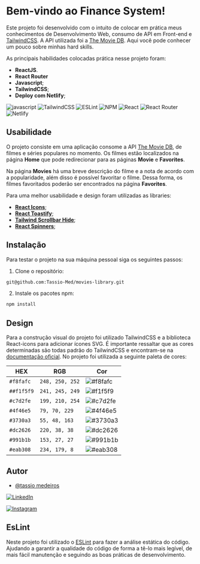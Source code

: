 # Bem-vindo ao Finance System!

Este projeto foi desenvolvido com o intuito de colocar em prática meus conhecimentos de Desenvolvimento Web, consumo de API em Front-end e [TailwindCSS](https://tailwindcss.com). A API utilizada foi a [The Movie DB](https://developers.themoviedb.org/4/getting-started/authorization).
Aqui você pode conhecer um pouco sobre minhas hard skills. 

As principais habilidades colocadas prática nesse projeto foram:

* **ReactJS**.
* **React Router**
* **Javascript**;
* **TailwindCSS**;
* **Deploy com Netlify**;

![javascript](https://img.shields.io/badge/javascript-yellow.svg?style=for-the-badge&logo=javascript&logoColor=white)  ![TailwindCSS](https://img.shields.io/badge/tailwindcss-%2338B2AC.svg?style=for-the-badge&logo=tailwind-css&logoColor=white) ![ESLint](https://img.shields.io/badge/ESLint-4B3263?style=for-the-badge&logo=eslint&logoColor=white)  ![NPM](https://img.shields.io/badge/NPM-%23000000.svg?style=for-the-badge&logo=npm&logoColor=) ![React](https://img.shields.io/badge/react-%2320232a.svg?style=for-the-badge&logo=react&logoColor=%2361DAFB) ![React Router](https://img.shields.io/badge/React_Router-CA4245?style=for-the-badge&logo=react-router&logoColor=white)  ![Netlify](https://img.shields.io/badge/netlify-%23000000.svg?style=for-the-badge&logo=netlify&logoColor=#00C7B7)

## Usabilidade

O projeto consiste em uma aplicação consome a API [The Movie DB](https://developers.themoviedb.org/4/getting-started/authorization), de filmes e séries populares no momento. Os filmes estão localizados na página **Home** que pode redirecionar para as páginas **Movie** e **Favorites**.

Na página **Movies** há uma breve descrição do filme e a nota de acordo com a popularidade, além disso é possível favoritar o filme. Dessa forma, os filmes favoritados poderão ser encontrados na página **Favorites**.

Para uma melhor usabilidade e design foram utilizadas as libraries:

* **[React Icons](https://react-icons.github.io/react-icons/)**;
* **[React Toastify](https://fkhadra.github.io/react-toastify/introduction/)**;
* **[Tailwind Scrollbar Hide](https://www.npmjs.com/package/tailwind-scrollbar-hide)**;
* **[React Spinners](https://www.npmjs.com/package/react-spinners)**;



## Instalação

Para testar o projeto na sua máquina pessoal siga os seguintes passos:

1. Clone o repositório:

```sh
git@github.com:Tassio-Med/movies-library.git
```

2. Instale os pacotes npm:

```bash
npm install
```


## Design

Para a construção visual do projeto foi utilizado TailwindCSS e a biblioteca React-icons para adicionar ícones SVG. É importante ressaltar que as cores determinadas são todas padrão do TailwindCSS e encontram-se na [documentação oficial](https://tailwindcss.com/docs/customizing-colors#default-color-palette).
No projeto foi utilizada a seguinte paleta de cores:

<div align="center">
  
  |    <center>HEX </center>    | <center>RGB</center>         |<center>Cor <center>         |
  | ---         |---            | ---                                                        |
  | `#f8fafc`   |`248, 250, 252`| ![#f8fafc](https://placehold.co/300x50/f8fafc/f8fafc.png)  |
  | `##f1f5f9`  |`241, 245, 249`| ![#f1f5f9](https://placehold.co/300x50/f1f5f9/f1f5f9.png)  |
  | `#c7d2fe`   |`199, 210, 254`| ![#c7d2fe](https://placehold.co/300x50/c7d2fe/c7d2fe.png)  |
  | `#4f46e5`   |`79, 70, 229`  | ![#4f46e5](https://placehold.co/300x50/4f46e5/4f46e5.png)  |
  | `#3730a3`   |`55, 48, 163`  | ![#3730a3](https://placehold.co/300x50/3730a3/3730a3.png)  |
  | `#dc2626`   |`220, 38, 38`  | ![#dc2626](https://placehold.co/300x50/dc2626/dc2626.png)  |
  | `#991b1b`   |`153, 27, 27`  | ![#991b1b](https://placehold.co/300x50/991b1b/991b1b.png)  |
  | `#eab308`   |`234, 179, 8`  | ![#eab308](https://placehold.co/300x50/eab308/eab308.png)  |
</div>

## Autor

- [@tassio medeiros](https://github.com/Tassio-Med)

[![LinkedIn](https://img.shields.io/badge/LinkedIn-0077B5?style=for-the-badge&logo=linkedin&logoColor=white)](https://linkedin.com/in/tassiomed98) 

[![Instagram](https://img.shields.io/badge/Instagram-E4405F?style=for-the-badge&logo=instagram&logoColor=white)](https://instagram.com/tassio.med?igshid=ZDdkNTZiNTM=) 



## EsLint

Neste projeto foi utilizado o [ESLint](https://eslint.org/) para fazer a análise estática do código. Ajudando a garantir a qualidade do código de forma a tê-lo mais legível, de mais fácil manutenção e seguindo as boas práticas de desenvolvimento.

